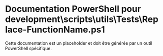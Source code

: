 # Documentation PowerShell pour development\scripts\utils\Tests\Replace-FunctionName.ps1

Cette documentation est un placeholder et doit être générée par un outil PowerShell spécifique.
